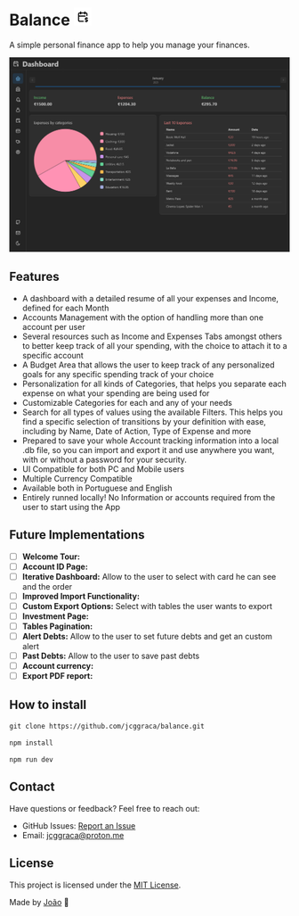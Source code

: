 # Balance <img width="32" height="32" alt="screen capture" src="public/favicon.svg" />

A simple personal finance app to help you manage your finances.

<img alt="screen capture" src="screen-capture.png" />

## Features
- A dashboard with a detailed resume of all your expenses and Income, defined for each Month
- Accounts Management with the option of handling more than one account per user
- Several resources such as Income and Expenses Tabs amongst others to better keep track of all your spending, with the choice to attach it to a specific account
- A Budget Area that allows the user to keep track of any personalized goals for any specific spending track of your choice
- Personalization for all kinds of Categories, that helps you separate each expense on what your spending are being used for
- Customizable Categories for each and any of your needs
- Search for all types of values using the available Filters. This helps you find a specific selection of transitions by your definition with ease, including by Name, Date of Action, Type of Expense and more
- Prepared to save your whole Account tracking information into a local .db file, so you can import and export it and use anywhere you want, with or without a password for your security.
- UI Compatible for both PC and Mobile users
- Multiple Currency Compatible
- Available both in Portuguese and English
- Entirely runned locally! No Information or accounts required from the user to start using the App

## Future Implementations
- [ ] **Welcome Tour:**
- [ ] **Account ID Page:**
- [ ] **Iterative Dashboard:** Allow to the user to select with card he can see and the order
- [ ] **Improved Import Functionality:**
- [ ] **Custom Export Options:** Select with tables the user wants to export
- [ ] **Investment Page:**
- [ ] **Tables Pagination:**
- [ ] **Alert Debts:** Allow to the user to set future debts and get an custom alert
- [ ] **Past Debts:** Allow to the user to save past debts
- [ ] **Account currency:**
- [ ] **Export PDF report:**

## How to install
```
git clone https://github.com/jcggraca/balance.git
```
```
npm install
```
```
npm run dev
```

## Contact
Have questions or feedback? Feel free to reach out:
- GitHub Issues: [Report an Issue](https://github.com/jcggraca/balance/issues)
- Email: jcggraca@proton.me

## License
This project is licensed under the [MIT License](LICENSE).

Made by [João](https://www.linkedin.com/in/jcggraca/) :wave:
